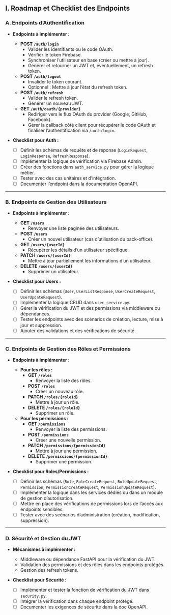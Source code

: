 ## I. Roadmap et Checklist des Endpoints

### A. Endpoints d’Authentification  
- **Endpoints à implémenter :**  
  - **POST `/auth/login`**  
    - Valider les identifiants ou le code OAuth.
    - Vérifier le token Firebase.
    - Synchroniser l’utilisateur en base (créer ou mettre à jour).
    - Générer et retourner un JWT et, éventuellement, un refresh token.
  - **POST `/auth/logout`**  
    - Invalider le token courant.
    - Optionnel : Mettre à jour l’état du refresh token.
  - **POST `/auth/refresh`**  
    - Valider le refresh token.
    - Générer un nouveau JWT.
  - **GET `/auth/oauth/{provider}`**  
    - Rediriger vers le flux OAuth du provider (Google, GitHub, Facebook).
    - Gérer la callback côté client pour récupérer le code OAuth et finaliser l’authentification via `/auth/login`.

- **Checklist pour Auth :**  
  - [ ] Définir les schémas de requête et de réponse (`LoginRequest`, `LoginResponse`, `RefreshResponse`).
  - [ ] Implémenter la logique de vérification via Firebase Admin.
  - [ ] Créer des fonctions dans `auth_service.py` pour gérer la logique métier.
  - [ ] Tester avec des cas unitaires et d’intégration.
  - [ ] Documenter l’endpoint dans la documentation OpenAPI.

---

### B. Endpoints de Gestion des Utilisateurs  
- **Endpoints à implémenter :**  
  - **GET `/users`**  
    - Renvoyer une liste paginée des utilisateurs.
  - **POST `/users`**  
    - Créer un nouvel utilisateur (cas d’utilisation du back-office).
  - **GET `/users/{userId}`**  
    - Récupérer les détails d’un utilisateur spécifique.
  - **PATCH `/users/{userId}`**  
    - Mettre à jour partiellement les informations d’un utilisateur.
  - **DELETE `/users/{userId}`**  
    - Supprimer un utilisateur.

- **Checklist pour Users :**  
  - [ ] Définir les schémas (`User`, `UserListResponse`, `UserCreateRequest`, `UserUpdateRequest`).
  - [ ] Implémenter la logique CRUD dans `user_service.py`.
  - [ ] Gérer la vérification du JWT et des permissions via middleware ou dépendances.
  - [ ] Tester les endpoints avec des scénarios de création, lecture, mise à jour et suppression.
  - [ ] Ajouter des validations et des vérifications de sécurité.

---

### C. Endpoints de Gestion des Rôles et Permissions  
- **Endpoints à implémenter :**  
  - **Pour les rôles :**
    - **GET `/roles`**  
      - Renvoyer la liste des rôles.
    - **POST `/roles`**  
      - Créer un nouveau rôle.
    - **PATCH `/roles/{roleId}`**  
      - Mettre à jour un rôle.
    - **DELETE `/roles/{roleId}`**  
      - Supprimer un rôle.
  - **Pour les permissions :**
    - **GET `/permissions`**  
      - Renvoyer la liste des permissions.
    - **POST `/permissions`**  
      - Créer une nouvelle permission.
    - **PATCH `/permissions/{permissionId}`**  
      - Mettre à jour une permission.
    - **DELETE `/permissions/{permissionId}`**  
      - Supprimer une permission.

- **Checklist pour Roles/Permissions :**  
  - [ ] Définir les schémas (`Role`, `RoleCreateRequest`, `RoleUpdateRequest`, `Permission`, `PermissionCreateRequest`, `PermissionUpdateRequest`).
  - [ ] Implémenter la logique dans les services dédiés ou dans un module de gestion d’autorisation.
  - [ ] Mettre en place des vérifications de permissions lors de l’accès aux endpoints sensibles.
  - [ ] Tester avec des scénarios d’administration (création, modification, suppression).

---

### D. Sécurité et Gestion du JWT  
- **Mécanismes à implémenter :**  
  - Middleware ou dépendance FastAPI pour la vérification du JWT.
  - Validation des permissions et des rôles dans les endpoints protégés.
  - Gestion des refresh tokens.

- **Checklist pour Sécurité :**  
  - [ ] Implémenter et tester la fonction de vérification du JWT dans `security.py`.
  - [ ] Intégrer la vérification dans chaque endpoint protégé.
  - [ ] Documenter les exigences de sécurité dans la doc OpenAPI.
